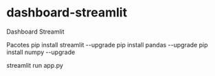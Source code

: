 # dashboard-streamlit
 Dashboard Streamlit

 Pacotes
 pip install streamlit --upgrade
 pip install pandas --upgrade
 pip install numpy --upgrade

 streamlit run app.py
